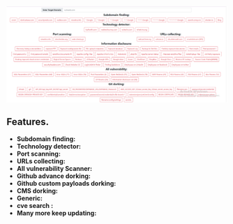 <img src="./images/recon-engine.png" alt="Recon Engine">

## Features. 

- **Subdomain finding:**
- **Technology detector:**
- **Port scanning:**
- **URLs collecting:**
- **All vulnerability Scanner:**
- **Github advance dorking:**
- **Github custom payloads dorking:**
- **CMS dorking:**
- **Generic:**
- **cve search :**
- **Many more keep updating:**
